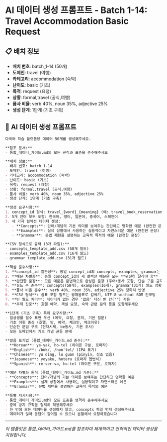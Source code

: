 # AI 데이터 생성 프롬프트 - Batch 1-14: Travel Accommodation Basic Request

## 📋 배치 정보
- **배치 번호**: batch_1-14 (50개)
- **도메인**: travel (여행)
- **카테고리**: accommodation (숙박)
- **난이도**: basic (기초)
- **목적**: request (요청)
- **상황**: formal,travel (공식,여행)
- **품사 비율**: verb 40%, noun 35%, adjective 25%
- **생성 단계**: 1단계 (기초 구축)

## 🎯 AI 데이터 생성 프롬프트

```markdown
다국어 학습 플랫폼용 데이터 50개를 생성해주세요.

**참조 문서:**
- 통합_데이터_가이드.md의 모든 규칙과 표준을 준수해주세요

**배치 정보:**
- 배치 번호: batch_1-14
- 도메인: travel (여행)
- 카테고리: accommodation (숙박)
- 난이도: basic (기초)
- 목적: request (요청)
- 상황: formal,travel (공식,여행)
- 품사 비율: verb 40%, noun 35%, adjective 25%
- 생성 단계: 1단계 (기초 구축)

**생성 요구사항:**
1. concept_id 형식: travel_{word}_{meaning} (예: travel_book_reservation)
2. 5개 언어 모두 포함: 한국어, 영어, 일본어, 중국어, 스페인어
3. 세 가지 컬렉션 데이터 생성:
   - **Concepts**: 단어/개념의 기본 의미를 보여주는 간단하고 명확한 예문 (완전한 문장)
   - **Examples**: 실제 상황에서 사용하는 실용적이고 자연스러운 예문 (완전한 문장)
   - **Grammar**: 문법 패턴을 설명하는 교육적 목적의 예문 (완전한 문장)

**CSV 형식으로 출력 (3개 파일):**
- concepts_template_add.csv (58개 필드)
- examples_template_add.csv (16개 필드)
- grammar_template_add.csv (31개 필드)

**핵심 준수사항:**
1. **concept_id 일관성**: 동일 concept_id의 concepts, examples, grammar는 반드시 **같은 단어** 사용
2. **예문 차별화**: 동일 concept_id의 세 컬렉션 예문은 모두 **완전히 달라야 함**
3. **완전한 문장**: 모든 예문은 문법적으로 완성된 문장 (주어+동사 포함, 단순 구문 금지)
4. **필드 수 준수**: concepts(58개), examples(16개), grammar(31개) 필드 정확히 맞춤
5. **품사 비율 준수**: verb 40%, noun 35%, adjective 25% 정확히 반영
6. **CSV 형식**: 쉼표 포함 필드는 쌍따옴표로 감싸기, UTF-8 without BOM 인코딩
7. **빈 필드 처리**: 데이터가 없는 경우 '없음' 대신 빈 칸("") 사용
8. **주제 집중**: 호텔 예약, 객실 요청, 숙박 관련 문의 등을 포함해주세요

**1단계 (기초 구축) 특화 요구사항:**
- 일상생활 필수 표현 우선 (예약, 요청, 문의, 기본 질문)
- 기초 어휘 중심 (호텔, 방, 예약, 체크인, 체크아웃)
- 단순한 문법 구조 (현재시제, be동사, 기본 조사)
- 모든 도메인에서 기초 개념 균등 분배

**발음 표기법 (통합_데이터_가이드.md 준수):**
- **Korean**: ye-yak, ho-tel (하이픈 구분, 로마자)
- **English**: /bʊk/, /hoʊˈtel/ (IPA 표기)
- **Chinese**: yu ding, lu guan (pinyin, 성조 없음)
- **Japanese**: yoyaku, hoteru (로마자 헵번식)
- **Spanish**: re-ser-va, ho-tel (하이픈 구분, 로마자)

**예문 차별화 원칙 (통합_데이터_가이드.md 기준):**
- **Concepts**: 단어/개념의 기본 의미를 보여주는 간단하고 명확한 예문
- **Examples**: 실제 상황에서 사용하는 실용적이고 자연스러운 예문
- **Grammar**: 문법 패턴을 설명하는 교육적 목적의 예문

**특별 지시사항:**
- 통합_데이터_가이드.md의 모든 표준을 엄격히 준수해주세요
- 중복 방지 규칙을 철저히 적용해주세요
- 한 번에 모든 데이터를 생성하지 말고, concepts 파일 먼저 생성해주세요
- 데이터가 많아 응답이 길어질 수 있으니 분할해서 요청하겠습니다
```

---

_이 템플릿은 통합_데이터_가이드.md를 참조하여 체계적이고 전략적인 데이터 생성을 지원합니다._
